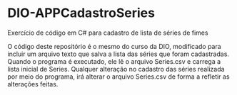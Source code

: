 # DIO-APPCadastroSeries
Exercício de código em C# para cadastro de lista de séries de fimes

O código deste repositório é o mesmo do curso da DIO, modificado para incluir um arquivo texto que salva a lista das séries que foram cadastradas. Quando o programa é executado, ele lê o arquivo Series.csv e carrega a lista inicial de Series. Qualquer alteração no cadastro das séries realizada por meio do programa, irá alterar o arquivo Series.csv de forma a refletir as alterações feitas.
